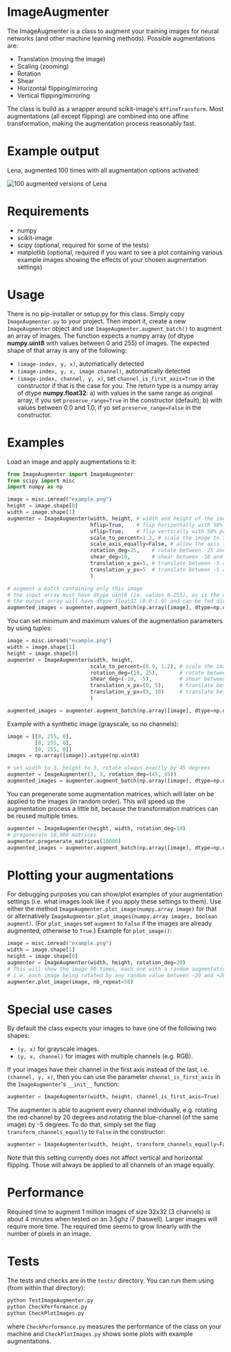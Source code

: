 # ImageAugmenter

The ImageAugmenter is a class to augment your training images for neural networks (and other machine learning methods).
Possible augmentations are:
* Translation (moving the image)
* Scaling (zooming)
* Rotation
* Shear
* Horizontal flipping/mirroring
* Vertical flipping/mirroring

The class is build as a wrapper around scikit-image's `AffineTransform`.
Most augmentations (all except flipping) are combined into one affine transformation, making the augmentation process reasonably fast.

# Example output

Lena, augmented 100 times with all augmentation options activated:

![100 augmented versions of Lena](lena_augmented.jpg?raw=true "100 augmented versions of Lena")

# Requirements

* numpy
* scikit-image
* scipy (optional, required for some of the tests)
* matplotlib (optional, required if you want to see a plot containing various example images showing the effects of your chosen augmentation settings)

# Usage

There is no pip-installer or setup.py for this class. Simply copy `ImageAugmenter.py` to your project.
Then import it, create a new `ImageAugmenter` object and use `ImageAugmenter.augment_batch()` to augment an array of images.
The function expects a numpy array (of dtype **numpy.uint8** with values between 0 and 255) of images.
The expected shape of that array is any of the following:
* `(image-index, y, x)`, automatically detected
* `(image-index, y, x, image channel)`, automatically detected
* `(image-index, channel, y, x)`, set `channel_is_first_axis=True` in the constructor if that is the case for you.
The return type is a numpy array of dtype **numpy.float32**: 
    a) with values in the same range as original array, if you set `preserve_range=True` in the constructor (default);
    b) with values between 0.0 and 1.0, if yo set `preserve_range=False` in the constructor.


# Examples

Load an image and apply augmentations to it:

```python
from ImageAugmenter import ImageAugmenter
from scipy import misc
import numpy as np

image = misc.imread("example.png")
height = image.shape[0]
width = image.shape[1]
augmenter = ImageAugmenter(width, height, # width and height of the image (must be the same for all images in the batch)
                           hflip=True,    # flip horizontally with 50% probability
                           vflip=True,    # flip vertically with 50% probability
                           scale_to_percent=1.3, # scale the image to 70%-130% of its original size
                           scale_axis_equally=False, # allow the axis to be scaled unequally (e.g. x more than y)
                           rotation_deg=25,    # rotate between -25 and +25 degrees
                           shear_deg=10,       # shear between -10 and +10 degrees
                           translation_x_px=5, # translate between -5 and +5 px on the x-axis
                           translation_y_px=5  # translate between -5 and +5 px on the y-axis
                           )

# augment a batch containing only this image
# the input array must have dtype uint8 (ie. values 0-255), as is the case for scipy's imread()
# the output array will have dtype float32 (0.0-1.0) and can be fed directly into a neural network
augmented_images = augmenter.augment_batch(np.array([image], dtype=np.uint8))
```

You can set minimum and maximum values of the augmentation parameters by using tuples:

```python
image = misc.imread("example.png")
width = image.shape[1]
height = image.shape[0]
augmenter = ImageAugmenter(width, height,
                           scale_to_percent=(0.9, 1.2), # scale the image to 90%-120% of its original size
                           rotation_deg=(10, 25),       # rotate between +10 and +25 degrees
                           shear_deg=(-10, -5),         # shear between -10 and -5 degrees
                           translation_x_px=(0, 5),     # translate between 0 and +5 px on the x-axis
                           translation_y_px=(5, 10)     # translate between +5 and +10 px on the y-axis
                           )

augmented_images = augmenter.augment_batch(np.array([image], dtype=np.uint8))
```

Example with a synthetic image (grayscale, so no channels):

```python
image = [[0, 255, 0],
         [0, 255, 0],
         [0, 255, 0]]
images = np.array([image]).astype(np.uint8)

# set width to 3, height to 3, rotate always exactly by 45 degrees
augmenter = ImageAugmenter(3, 3, rotation_deg=(45, 45))
augmented_images = augmenter.augment_batch(np.array([image], dtype=np.uint8))
```

You can pregenerate some augmentation matrices, which will later on be applied to the images (in random order).
This will speed up the augmentation process a little bit, because the transformation matrices can be reused multiple times.

```python
augmenter = ImageAugmenter(height, width, rotation_deg=10)
# pregenerate 10,000 matrices
augmenter.pregenerate_matrices(10000)
augmented_images = augmenter.augment_batch(np.array([image], dtype=np.uint8))
```

# Plotting your augmentations

For debugging purposes you can show/plot examples of your augmentation settings (i.e. what images look like if you apply these settings to them).
Use either the method `ImageAugmenter.plot_image(numpy.array image)` for that or alternatively `ImageAugmenter.plot_images(numpy.array images, boolean augment)`. (For `plot_images` set `augment` to `False` if the images are already augmented, otherwise to `True`.)
Example for `plot_image()`:

```python
image = misc.imread("example.png")
width = image.shape[1]
height = image.shape[0]
augmenter = ImageAugmenter(width, height, rotation_deg=20)
# This will show the image 50 times, each one with a random augmentation as defined in the constructor,
# i.e. each image being rotated by any random value between -20 and +20 degrees.
augmenter.plot_image(image, nb_repeat=50)
```

# Special use cases

By default the class expects your images to have one of the following two shapes:
* `(y, x)` for grayscale images.
* `(y, x, channel)` for images with multiple channels (e.g. RGB).

If your images have their channel in the first axis instead of the last, i.e. `(channel, y, x)`, then you can use the parameter `channel_is_first_axis` in the `ImageAugmenter`'s `__init__` function:

```python
augmenter = ImageAugmenter(width, height, channel_is_first_axis=True)
```

The augmenter is able to augment every channel individually, e.g. rotating the red-channel by 20 degrees and rotating the blue-channel (of the same image) by -5 degrees.
To do that, simply set the flag `transform_channels_equally` to `False` in the constructor:

```python
augmenter = ImageAugmenter(width, height, transform_channels_equally=False)
```

Note that this setting currently does not affect vertical and horizontal flipping.
Those will always be applied to all channels of an image equally.

# Performance

Required time to augment 1 million images of size 32x32 (3 channels) is about 4 minutes when tested on an 3.5ghz i7 (haswell).
Larger images will require more time. The required time seems to grow linearly with the number of pixels in an image.

# Tests

The tests and checks are in the `tests/` directory.
You can run them using (from within that directory):

```python
python TestImageAugmenter.py
python CheckPerformance.py
python CheckPlotImages.py
```

where `CheckPerformance.py` measures the performance of the class on your machine and `CheckPlotImages.py` shows some plots with example augmentations.
